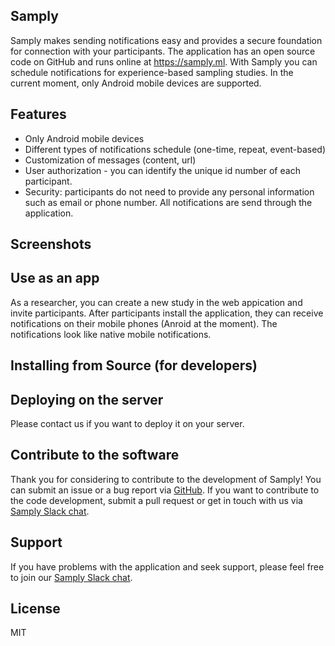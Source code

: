 ## Samply

Samply makes sending notifications easy and provides a secure foundation for connection with your participants. The application has an open source code on GitHub and runs online at https://samply.ml. With Samply you can schedule notifications for experience-based sampling studies. In the current moment, only Android mobile devices are supported.

## Features

* Only Android mobile devices
* Different types of notifications schedule (one-time, repeat, event-based)
* Customization of messages (content, url)
* User authorization - you can identify the unique id number of each participant.
* Security: participants do not need to provide any personal information such as email or phone number. All notifications are send through the application. 

## Screenshots


## Use as an app

As a researcher, you can create a new study in the web appication and invite participants. After participants install the application, they can receive notifications on their mobile phones (Anroid at the moment). The notifications look like native mobile notifications.


## Installing from Source (for developers)


## Deploying on the server

Please contact us if you want to deploy it on your server.

## Contribute to the software

Thank you for considering to contribute to the development of Samply! You can submit an issue or a bug report via [GitHub](https://github.com/Yury-Shevchenko/samply/issues/new). If you want to contribute to the code development, submit a pull request or get in touch with us via [Samply Slack chat](https://join.slack.com/t/open-lab-online/shared_invite/enQtNDU3MzgzMzY4NDcxLTBjZTg1NmViYTEwYWI0NmE3MDZmM2QwMzNhZmRmNmZkMDRhMzhlNTZlZWU2OWU0MmU5YTBhMjU4MWFlYjcwYjA).

## Support

If you have problems with the application and seek support, please feel free to join our [Samply Slack chat](https://join.slack.com/t/open-lab-online/shared_invite/enQtNDU3MzgzMzY4NDcxLTBjZTg1NmViYTEwYWI0NmE3MDZmM2QwMzNhZmRmNmZkMDRhMzhlNTZlZWU2OWU0MmU5YTBhMjU4MWFlYjcwYjA).

## License

MIT
